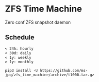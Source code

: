 # ZFS Time Machine

Zero conf ZFS snapshot daemon

## Schedule

```txt
< 24h: hourly
< 30d: daily
< 1y: weekly
> 1y: monthly
```

```
pip3 install -U https://github.com/ms-jpq/zfs_time_machine/archive/t1000.tar.gz
```
